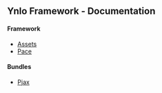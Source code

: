 ## Ynlo Framework - Documentation

#### Framework
 
-  [Assets](framework/assets.md)
-  [Pace](framework/pace.md)
    
#### Bundles    

-  [Pjax](framework/pjax.md)